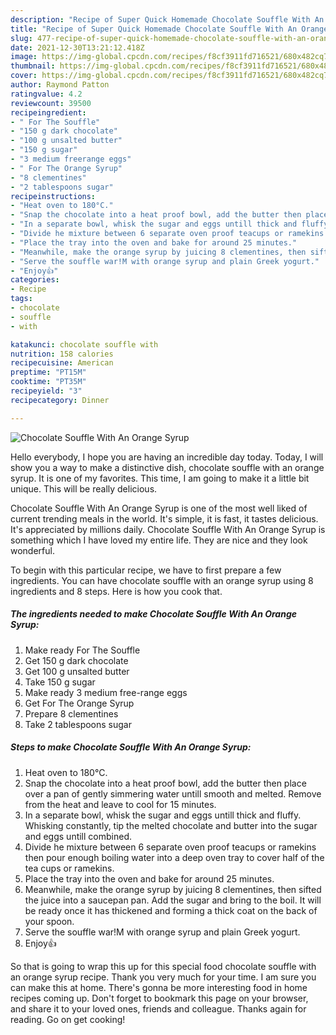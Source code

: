 ```yaml
---
description: "Recipe of Super Quick Homemade Chocolate Souffle With An Orange Syrup"
title: "Recipe of Super Quick Homemade Chocolate Souffle With An Orange Syrup"
slug: 477-recipe-of-super-quick-homemade-chocolate-souffle-with-an-orange-syrup
date: 2021-12-30T13:21:12.418Z
image: https://img-global.cpcdn.com/recipes/f8cf3911fd716521/680x482cq70/chocolate-souffle-with-an-orange-syrup-recipe-main-photo.jpg
thumbnail: https://img-global.cpcdn.com/recipes/f8cf3911fd716521/680x482cq70/chocolate-souffle-with-an-orange-syrup-recipe-main-photo.jpg
cover: https://img-global.cpcdn.com/recipes/f8cf3911fd716521/680x482cq70/chocolate-souffle-with-an-orange-syrup-recipe-main-photo.jpg
author: Raymond Patton
ratingvalue: 4.2
reviewcount: 39500
recipeingredient:
- " For The Souffle"
- "150 g dark chocolate"
- "100 g unsalted butter"
- "150 g sugar"
- "3 medium freerange eggs"
- " For The Orange Syrup"
- "8 clementines"
- "2 tablespoons sugar"
recipeinstructions:
- "Heat oven to 180°C."
- "Snap the chocolate into a heat proof bowl, add the butter then place over a pan of gently simmering water untill smooth and melted. Remove from the heat and leave to cool for 15 minutes."
- "In a separate bowl, whisk the sugar and eggs untill thick and fluffy. Whisking constantly, tip the melted chocolate and butter into the sugar and eggs untill combined."
- "Divide he mixture between 6 separate oven proof teacups or ramekins then pour enough boiling water into a deep oven tray to cover half of the tea cups or ramekins."
- "Place the tray into the oven and bake for around 25 minutes."
- "Meanwhile, make the orange syrup by juicing 8 clementines, then sifted the juice into a saucepan pan. Add the sugar and bring to the boil. It will be ready once it has thickened and forming a thick coat on the back of your spoon."
- "Serve the souffle war!M with orange syrup and plain Greek yogurt."
- "Enjoy👍"
categories:
- Recipe
tags:
- chocolate
- souffle
- with

katakunci: chocolate souffle with 
nutrition: 158 calories
recipecuisine: American
preptime: "PT15M"
cooktime: "PT35M"
recipeyield: "3"
recipecategory: Dinner

---
```



![Chocolate Souffle With An Orange Syrup](https://img-global.cpcdn.com/recipes/f8cf3911fd716521/680x482cq70/chocolate-souffle-with-an-orange-syrup-recipe-main-photo.jpg)

Hello everybody, I hope you are having an incredible day today. Today, I will show you a way to make a distinctive dish, chocolate souffle with an orange syrup. It is one of my favorites. This time, I am going to make it a little bit unique. This will be really delicious.

Chocolate Souffle With An Orange Syrup is one of the most well liked of current trending meals in the world. It's simple, it is fast, it tastes delicious. It's appreciated by millions daily. Chocolate Souffle With An Orange Syrup is something which I have loved my entire life. They are nice and they look wonderful.




To begin with this particular recipe, we have to first prepare a few ingredients. You can have chocolate souffle with an orange syrup using 8 ingredients and 8 steps. Here is how you cook that.

<!--inarticleads1-->

##### The ingredients needed to make Chocolate Souffle With An Orange Syrup:

1. Make ready  For The Souffle
1. Get 150 g dark chocolate
1. Get 100 g unsalted butter
1. Take 150 g sugar
1. Make ready 3 medium free-range eggs
1. Get  For The Orange Syrup
1. Prepare 8 clementines
1. Take 2 tablespoons sugar




<!--inarticleads2-->

##### Steps to make Chocolate Souffle With An Orange Syrup:

1. Heat oven to 180°C.
1. Snap the chocolate into a heat proof bowl, add the butter then place over a pan of gently simmering water untill smooth and melted. Remove from the heat and leave to cool for 15 minutes.
1. In a separate bowl, whisk the sugar and eggs untill thick and fluffy. Whisking constantly, tip the melted chocolate and butter into the sugar and eggs untill combined.
1. Divide he mixture between 6 separate oven proof teacups or ramekins then pour enough boiling water into a deep oven tray to cover half of the tea cups or ramekins.
1. Place the tray into the oven and bake for around 25 minutes.
1. Meanwhile, make the orange syrup by juicing 8 clementines, then sifted the juice into a saucepan pan. Add the sugar and bring to the boil. It will be ready once it has thickened and forming a thick coat on the back of your spoon.
1. Serve the souffle war!M with orange syrup and plain Greek yogurt.
1. Enjoy👍




So that is going to wrap this up for this special food chocolate souffle with an orange syrup recipe. Thank you very much for your time. I am sure you can make this at home. There's gonna be more interesting food in home recipes coming up. Don't forget to bookmark this page on your browser, and share it to your loved ones, friends and colleague. Thanks again for reading. Go on get cooking!

